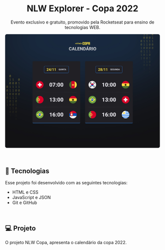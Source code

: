 <h1 align="center"> NLW Explorer - Copa 2022 </h1>

<p align="center">
Evento exclusivo e gratuito, promovido pela Rocketseat para ensino de tecnologias WEB.
</p>

<p align="center">
  <img alt="copa 2022" src="./github/preview.jpg">
</p>

<br>

## 🚀 Tecnologias

Esse projeto foi desenvolvido com as seguintes tecnologias:

- HTML e CSS
- JavaScript e JSON
- Git e GitHub

<br>

## 💻 Projeto

O projeto NLW Copa, apresenta o calendário da copa 2022.

<br>
